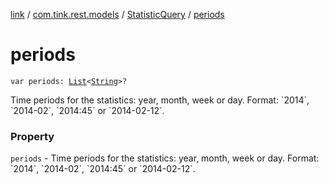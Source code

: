 [link](../../index.md) / [com.tink.rest.models](../index.md) / [StatisticQuery](index.md) / [periods](./periods.md)

# periods

`var periods: `[`List`](https://kotlinlang.org/api/latest/jvm/stdlib/kotlin.collections/-list/index.html)`<`[`String`](https://kotlinlang.org/api/latest/jvm/stdlib/kotlin/-string/index.html)`>?`

Time periods for the statistics: year, month, week or day. Format: &#x60;2014&#x60;, &#x60;2014-02&#x60;, &#x60;2014:45&#x60; or &#x60;2014-02-12&#x60;.

### Property

`periods` - Time periods for the statistics: year, month, week or day. Format: &#x60;2014&#x60;, &#x60;2014-02&#x60;, &#x60;2014:45&#x60; or &#x60;2014-02-12&#x60;.